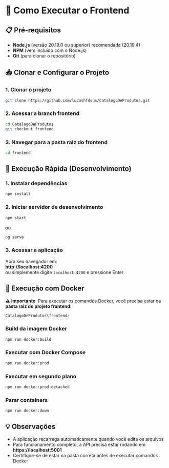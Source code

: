 # 🚀 Como Executar o Frontend

## 📋 Pré-requisitos
- **Node.js** (versão 20.19.0 ou superior) recomendada (20.19.4)
- **NPM** (vem incluído com o Node.js)
- **Git** (para clonar o repositório)

## 📥 Clonar e Configurar o Projeto

### 1. Clonar o projeto
```bash
git clone https://github.com/lucashfdeus/CatalogoDeProdutos.git
```

### 2. Acessar a branch frontend
```bash
cd CatalogoDeProdutos
git checkout frontend
```

### 3. Navegar para a pasta raiz do frontend
```bash
cd frontend
```

## 🚀 Execução Rápida (Desenvolvimento)

### 1. Instalar dependências
```bash
npm install
```

### 2. Iniciar servidor de desenvolvimento
```bash
npm start
```
ou
```bash
ng serve
```

### 3. Acessar a aplicação
Abra seu navegador em:  
**http://localhost:4200**  
ou simplemente digite `localhost:4200` e pressione Enter

## 🐳 Execução com Docker

⚠️ **Importante**: Para executar os comandos Docker, você precisa estar na **pasta raiz do projeto frontend**:
```bash
CatalogoDeProdutos\frontend>
```

### Build da imagem Docker
```bash
npm run docker:build
```

### Executar com Docker Compose
```bash
npm run docker:prod
```

### Executar em segundo plano
```bash
npm run docker:prod:detached
```

### Parar containers
```bash
npm run docker:down
```

## 💡 Observações
- A aplicação recarrega automaticamente quando você edita os arquivos
- Para funcionamento completo, a API precisa estar rodando em **https://localhost:5001**
- Certifique-se de estar na pasta correta antes de executar comandos Docker
